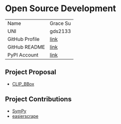 # Open Source Development

|  |  |
|:--|:--|
|Name|Grace Su|
|UNI| gds2133|
| GitHub Profile | [link](https://github.com/graceduansu) |
| GitHub README | [link](https://github.com/graceduansu/graceduansu/blob/main/README.md) |
| PyPI Account | [link](https://pypi.org/user/graceduansu/) |

## Project Proposal

* [CLIP_BBox](../projects/python/clip_bbox.md)

## Project Contributions

* [SymPy](https://github.com/sympy/sympy/pull/24982)
* [easierscrape](https://github.com/dag2226/easierscrape/pull/43)
